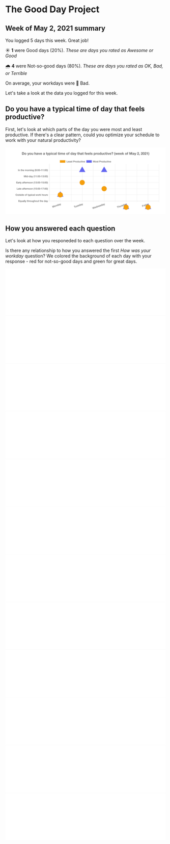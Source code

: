 
  # The Good Day Project

  ## Week of May 2, 2021 summary

  You logged 5 days this week. Great job!

  ☀️ **1** were Good days (20%). *These are days you rated as Awesome or Good*

  🌧 **4** were Not-so-good days (80%). *These are days you rated as OK, Bad, or Terrible*

  On average, your workdays were 🙁 Bad.

  Let's take a look at the data you logged for this week.

  ## Do you have a typical time of day that feels productive?

  First, let's look at which parts of the day you were most and least productive. If there's a clear pattern, could you optimize your schedule to work with your natural productivity?

  ![Image](time-of-day.png)

  ## How you answered each question

  Let's look at how you responeded to each question over the week.

  Is there any relationship to how you answered the first *How was your workday* question? We colored the background of each day with your response - red for not-so-good days and green for great days.

  ![Image](timeline-0.png)
![Image](timeline-1.png)
![Image](timeline-2.png)
![Image](timeline-3.png)
![Image](timeline-4.png)
![Image](timeline-5.png)
![Image](timeline-6.png)
![Image](timeline-7.png)
![Image](timeline-8.png)
![Image](timeline-9.png)
![Image](timeline-10.png)
![Image](timeline-11.png)
  